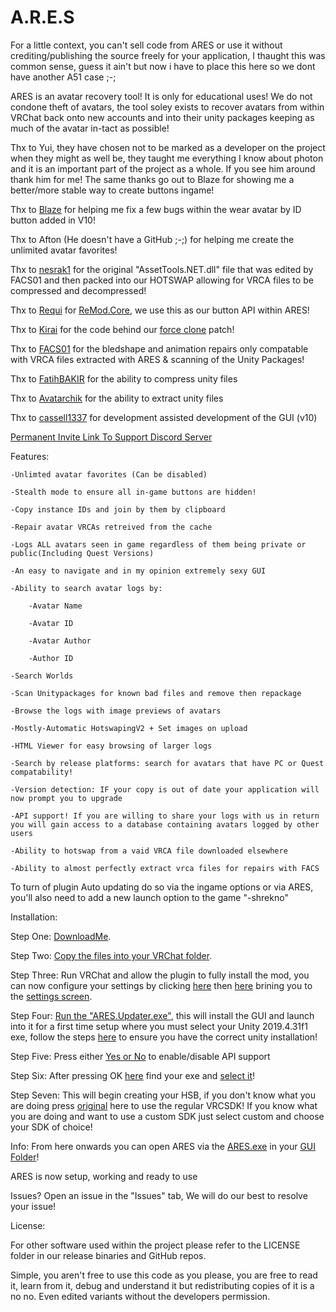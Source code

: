 # A.R.E.S

For a little context, you can't sell code from ARES or use it without crediting/publishing the source freely for your application, I thaught this was common sense, guess it ain't but now i have to place this here so we dont have another A51 case ;-;

ARES is an avatar recovery tool! It is only for educational uses! We do not condone theft of avatars, the tool soley exists to recover avatars from within VRChat back onto new accounts and into their unity packages keeping as much of the avatar in-tact as possible!

Thx to Yui, they have chosen not to be marked as a developer on the project when they might as well be, they taught me everything I know about photon and it is an important part of the project as a whole. If you see him around thank him for me! The same thanks go out to Blaze for showing me a better/more stable way to create buttons ingame!

Thx to [Blaze](https://github.com/WTFBlaze) for helping me fix a few bugs within the wear avatar by ID button added in V10!

Thx to Afton (He doesn't have a GitHub ;-;) for helping me create the unlimited avatar favorites!

Thx to [nesrak1](https://github.com/nesrak1/AssetsTools.NET) for the original "AssetTools.NET.dll" file that was edited by FACS01 and then packed into our HOTSWAP allowing for VRCA files to be compressed and decompressed!

Thx to [Requi](https://github.com/RequiDev) for [ReMod.Core](https://github.com/RequiDev/ReMod.Core), we use this as our button API within ARES!

Thx to [Kirai](https://github.com/xKiraiChan) for the code behind our [force clone](https://github.com/Astrum-Project/AstralClone) patch!

Thx to [FACS01](https://github.com/FACS01-01/FACS_Utilities) for the bledshape and animation repairs only compatable with VRCA files extracted with ARES & scanning of the Unity Packages!

Thx to [FatihBAKIR](https://github.com/FatihBAKIR/UnityPacker) for the ability to compress unity files

Thx to [Avatarchik](https://github.com/Avatarchik/UnityPackageExtractor) for the ability to extract unity files

Thx to [cassell1337](https://github.com/cassell1337) for development assisted development of the GUI (v10)

[Permanent Invite Link To Support Discord Server](https://discord.gg/dhSdMsfgWe)

Features:

    -Unlimted avatar favorites (Can be disabled)

    -Stealth mode to ensure all in-game buttons are hidden!

    -Copy instance IDs and join by them by clipboard

    -Repair avatar VRCAs retreived from the cache

	-Logs ALL avatars seen in game regardless of them being private or public(Including Quest Versions)
	
	-An easy to navigate and in my opinion extremely sexy GUI
	
	-Ability to search avatar logs by:
	
		-Avatar Name
		
		-Avatar ID
		
		-Avatar Author

		-Author ID

	-Search Worlds

	-Scan Unitypackages for known bad files and remove then repackage
	
	-Browse the logs with image previews of avatars
	
	-Mostly-Automatic HotswapingV2 + Set images on upload
	
	-HTML Viewer for easy browsing of larger logs

    -Search by release platforms: search for avatars that have PC or Quest compatability!
	
	-Version detection: IF your copy is out of date your application will now prompt you to upgrade

    -API support! If you are willing to share your logs with us in return you will gain access to a database containing avatars logged by other users

    -Ability to hotswap from a vaid VRCA file downloaded elsewhere

    -Ability to almost perfectly extract vrca files for repairs with FACS
	
To turn of plugin Auto updating do so via the ingame options or via ARES, you'll also need to add a new launch option to the game "-shrekno"

Installation:
	
Step One: [DownloadMe](https://github.com/Dean2k/A.R.E.S/releases/latest/download/DRAG.CONTENTS.INTO.VRChat.FOLDER.rar).

Step Two: [Copy the files into your VRChat folder](https://i.imgur.com/izsyjz8.gif).

Step Three: Run VRChat and allow the plugin to fully install the mod, you can now configure your settings by clicking [here](https://i.imgur.com/iXi8VXv.png) then [here](https://i.imgur.com/3y0XZeJ.png) brining you to the [settings screen](https://i.imgur.com/nyV5Sse.png).

Step Four: [Run the "ARES.Updater.exe"](https://i.imgur.com/XfHDP2Z.gif), this will install the GUI and launch into it for a first time setup where you must select your Unity 2019.4.31f1 exe, follow the steps [here](https://rentry.org/LargestGithubSupportUnityInst) to ensure you have the correct unity installation!

Step Five: Press either [Yes or No](https://i.imgur.com/I4OBNJk.png) to enable/disable API support 

Step Six: After pressing OK [here](https://i.imgur.com/mWTjR3G.png) find your exe and [select it](https://i.imgur.com/BydfbV8.png)!

Step Seven: This will begin creating your HSB, if you don't know what you are doing press [original](https://i.imgur.com/NpcDrMu.png) here to use the regular VRCSDK! If you know what you are doing and want to use a custom SDK just select custom and choose your SDK of choice!

Info: From here onwards you can open ARES via the [ARES.exe](https://i.imgur.com/F3NDgCb.png) in your [GUI Folder](https://i.imgur.com/ovleFKV.png)!

ARES is now setup, working and ready to use

Issues? Open an issue in the "Issues" tab, We will do our best to resolve your issue!

License:

For other software used within the project please refer to the LICENSE folder in our release binaries and GitHub repos.

Simple, you aren't free to use this code as you please, you are free to read it, learn from it, debug and understand it but redistributing copies of it is a no no. Even edited variants without the developers permission.
